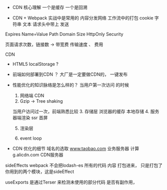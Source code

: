 - CDN 核心理解 一个是缓存 一个是回溯

- CDN       +       Webpack    实战中是常用的 
 内容分发网络        工作流中的打包 
             cookie
 字符串  文本  请求头中带上  发送

 Expires
 Name=Value 
 Path
 Domain
 Size
 HttpOnly
 Security
 
 页面请求次数，链接数 -> 带宽费 
 传输速度 、 费用 

 CDN 

 - HTML5  localStorage ? 
 - 前端如何部署到CDN ？ 
   大厂是一定要做CDN的， 一键发布 

 - 性能优化的知识脉络是怎么样的？
    当用户第一次访问 的时候 
    1. 网络端  CDN  
    2. Gzip  ->   Tree shaking 


    当用户访问过一次，前端熟悉比较 
    3. 存储层
        浏览器的缓存
        本地存储
    4. 服务器端渲染 ssr  首屏

    5. 渲染层 

    6. event loop

- CDN 优化的细节
    域名的选取
    www.taobao.com   业务服务器 计算
    g.alicdn.com   CDN服务器   

sideEffects
webpack  不会把lodash-es 所有的代码 内容 打包进来， 只是打包了你用到的两个模块，这是sideEffect

useExports 是通过Terser 来检测未使用的部分代码 是否有副作用， 
